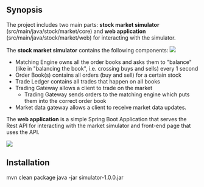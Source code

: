## Synopsis
The project includes two main parts: <b> stock market simulator </b>(src/main/java/stock/market/core) and <b> web application </b>(src/main/java/stock/market/web) for interacting with the simulator.

The <b>stock market simulator</b> contains the following components:
![](https://raw.githubusercontent.com/sergey-khol/web-market-simulator/master/stock-market-sim.png)

* Matching Engine owns all the order books and asks them to "balance" (like in "balancing the book", i.e. crossing buys and sells) every 1 second
* Order Book(s) contains all orders (buy and sell) for a certain stock
* Trade Ledger contains all trades that happen on all books
* Trading Gateway allows a client to trade on the market 
  * Trading Gateway sends orders to the matching engine which puts them into the correct order book
* Market data gateway allows a client to receive market data updates. 

The <b>web application</b> is a simple Spring Boot Application that serves the Rest API for interacting with the market simulator and front-end page that uses the API.

![](https://raw.githubusercontent.com/sergey-khol/web-market-simulator/master/web-server-front.png)

 

## Installation
mvn clean package 
java -jar simulator-1.0.0.jar
